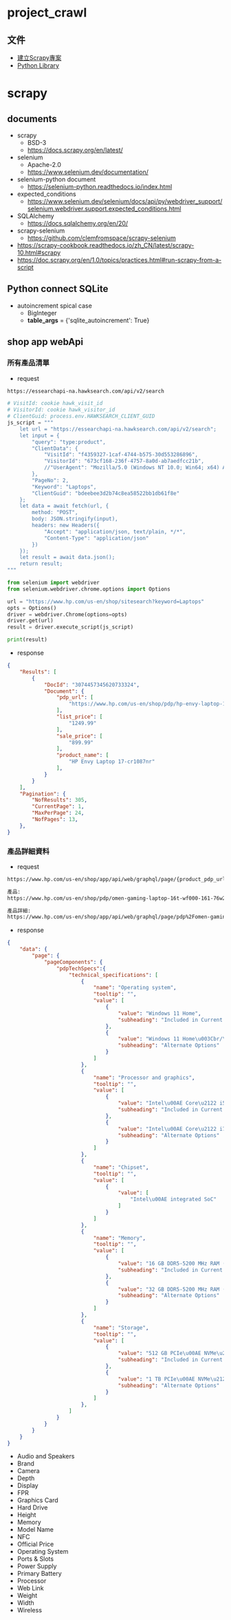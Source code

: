 # project_crawl

## 文件

- [建立Scrapy專案][link:create-project]
- [Python Library][link:python-library]

[link:create-project]: /document/create-project.md
[link:python-library]: /document/python-library.md

# scrapy

## documents
- scrapy
  - BSD-3
  - https://docs.scrapy.org/en/latest/
- selenium
  - Apache-2.0
  - https://www.selenium.dev/documentation/
- selenium-python document
  - https://selenium-python.readthedocs.io/index.html
- expected_conditions
  - https://www.selenium.dev/selenium/docs/api/py/webdriver_support/selenium.webdriver.support.expected_conditions.html
- SQLAlchemy
  - https://docs.sqlalchemy.org/en/20/
- scrapy-selenium
  - https://github.com/clemfromspace/scrapy-selenium
- https://scrapy-cookbook.readthedocs.io/zh_CN/latest/scrapy-10.html#scrapy
- https://doc.scrapy.org/en/1.0/topics/practices.html#run-scrapy-from-a-script


## Python connect SQLite
- autoincrement spical case
  - BigInteger
  - __table_args__ = {'sqlite_autoincrement': True}

## shop app webApi
### 所有產品清單

- request

```txt
https://essearchapi-na.hawksearch.com/api/v2/search
```

```python
# VisitId: cookie hawk_visit_id
# VisitorId: cookie hawk_visitor_id
# ClientGuid: process.env.HAWKSEARCH_CLIENT_GUID
js_script = """
    let url = "https://essearchapi-na.hawksearch.com/api/v2/search";
    let input = {
        "query": "type:product",
        "ClientData": {
            "VisitId": "f4359327-1caf-4744-b575-30d553286896",
            "VisitorId": "673cf168-236f-4757-8a0d-ab7aedfcc21b",
            //"UserAgent": "Mozilla/5.0 (Windows NT 10.0; Win64; x64) AppleWebKit/537.36 (KHTML, like Gecko) Chrome/117.0.0.0 Safari/537.36 Edg/117.0.2045.31",
        },
        "PageNo": 2,
        "Keyword": "Laptops",
        "ClientGuid": "bdeebee3d2b74c8ea58522bb1db61f8e"
    };
    let data = await fetch(url, {
        method: "POST",
        body: JSON.stringify(input),
        headers: new Headers({
            "Accept": "application/json, text/plain, */*",
            "Content-Type": "application/json"
        })
    });
    let result = await data.json();
    return result;
"""

from selenium import webdriver
from selenium.webdriver.chrome.options import Options

url = "https://www.hp.com/us-en/shop/sitesearch?keyword=Laptops"
opts = Options()
driver = webdriver.Chrome(options=opts)
driver.get(url)
result = driver.execute_script(js_script)

print(result)

```

  - response
```json
{
    "Results": [
        {
            "DocId": "3074457345620733324",
            "Document": {
                "pdp_url": [
                    "https://www.hp.com/us-en/shop/pdp/hp-envy-laptop-17-cr1087nr"
                ],
                "list_price": [
                    "1249.99"
                ],
                "sale_price": [
                    "899.99"
                ],
                "product_name": [
                    "HP Envy Laptop 17-cr1087nr"
                ],
            }
        }
    ],
    "Pagination": {
        "NofResults": 305,
        "CurrentPage": 1,
        "MaxPerPage": 24,
        "NofPages": 13,
    },
}
```

### 產品詳細資料
- request

```txt
https://www.hp.com/us-en/shop/app/api/web/graphql/page/{product_pdp_url_suffix}/async

產品:
https://www.hp.com/us-en/shop/pdp/omen-gaming-laptop-16t-wf000-161-76w27av-1

產品詳細:
https://www.hp.com/us-en/shop/app/api/web/graphql/page/pdp%2Fomen-gaming-laptop-16t-wf000-161-76w27av-1/async
```

- response

```json
{
    "data": {
        "page": {
            "pageComponents": {
                "pdpTechSpecs":{
                    "technical_specifications": [
                        {
                            "name": "Operating system",
                            "tooltip": "",
                            "value": [
                                {
                                    "value": "Windows 11 Home",
                                    "subheading": "Included in Current Configuration"
                                },
                                {
                                    "value": "Windows 11 Home\u003Cbr/\u003EWindows 11 Pro\u003Cbr/\u003EWindows 11 Pro",
                                    "subheading": "Alternate Options"
                                }
                            ]
                        },
                        {
                            "name": "Processor and graphics",
                            "tooltip": "",
                            "value": [
                                {
                                    "value": "Intel\u00AE Core\u2122 i5-13500H (up to 4.7 GHz, 18 MB L3 cache, 12 cores, 16 threads) + NVIDIA\u00AE GeForce RTX\u2122 3050 Laptop GPU (6 GB)",
                                    "subheading": "Included in Current Configuration"
                                },
                                {
                                    "value": "Intel\u00AE Core\u2122 i7-13700H (up to 5.0 GHz, 24 MB L3 cache, 14 cores, 20 threads) + NVIDIA\u00AE GeForce RTX\u2122 4050 Laptop GPU (6 GB)",
                                    "subheading": "Alternate Options"
                                }
                            ]
                        },
                        {
                            "name": "Chipset",
                            "tooltip": "",
                            "value": [
                                {
                                    "value": [
                                        "Intel\u00AE integrated SoC"
                                    ]
                                }
                            ]
                        },
                        {
                            "name": "Memory",
                            "tooltip": "",
                            "value": [
                                {
                                    "value": "16 GB DDR5-5200 MHz RAM (2 x 8 GB)",
                                    "subheading": "Included in Current Configuration"
                                },
                                {
                                    "value": "32 GB DDR5-5200 MHz RAM (2 x 16 GB)",
                                    "subheading": "Alternate Options"
                                }
                            ]
                        },
                        {
                            "name": "Storage",
                            "tooltip": "",
                            "value": [
                                {
                                    "value": "512 GB PCIe\u00AE NVMe\u2122 TLC M.2 SSD (4x4 SSD)",
                                    "subheading": "Included in Current Configuration"
                                },
                                {
                                    "value": "1 TB PCIe\u00AE NVMe\u2122 TLC M.2 SSD (4x4 SSD)\u003Cbr/\u003E2 TB PCIe\u00AE NVMe\u2122 TLC M.2 SSD (4x4 SSD)",
                                    "subheading": "Alternate Options"
                                }
                            ]
                        },
                    ]
                }
            }
        }
    }
}
```

- Audio and Speakers
- Brand
- Camera
- Depth
- Display
- FPR
- Graphics Card
- Hard Drive
- Height
- Memory
- Model Name
- NFC
- Official Price
- Operating System
- Ports & Slots
- Power Supply
- Primary Battery
- Processor
- Web Link
- Weight
- Width
- Wireless

